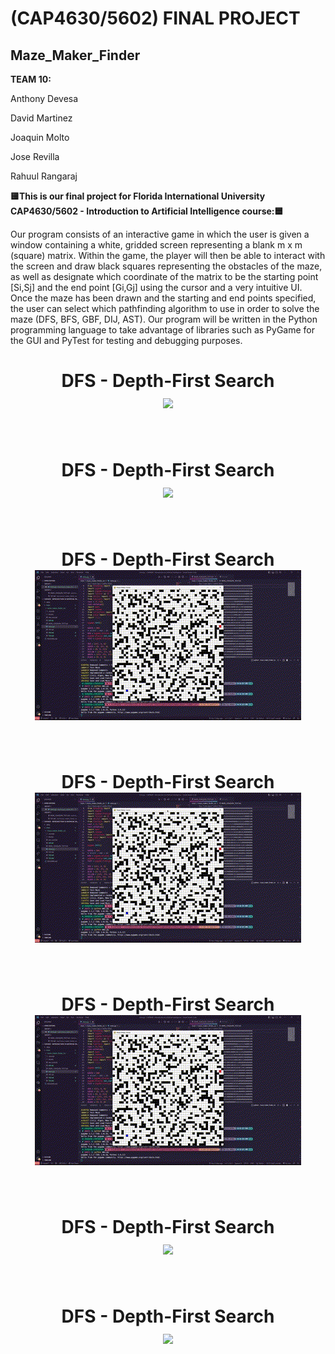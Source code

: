 # (CAP4630/5602) FINAL PROJECT
## Maze_Maker_Finder 

<b>TEAM 10:</b>

Anthony Devesa

David Martinez

Joaquin Molto

Jose Revilla

Rahuul Rangaraj


<b>🟨This is our final project for Florida International University CAP4630/5602 - Introduction to Artificial Intelligence course:🟦</b> 

Our program consists of an interactive game in which the user is given a window containing a white, gridded screen representing a blank m x m (square) matrix. Within the game, the player will then be able to interact with the screen and draw black squares representing the obstacles of the maze, as well as designate which coordinate of the matrix to be the starting point [Si,Sj] and the end point [Gi,Gj] using the cursor and a very intuitive UI. Once the maze has been drawn and the starting and end points specified, the user can select which pathfinding algorithm to use in order to solve the maze (DFS, BFS, GBF, DIJ, AST). Our program will be written in the Python programming language to take advantage of libraries such as PyGame for the GUI and PyTest for testing and debugging purposes.

<h1 align="center">
  <b> DFS - Depth-First Search </b>
  <br/>
  <img src="https://github.com/FIUPanther-JMolto98/Maze_Maker_Finder/blob/master/MMS%20-%20DFS.gif"/>
</h1>
<br/>

<h1 align="center">
  <b> DFS - Depth-First Search </b>
  <br/>
  <img src="https://github.com/FIUPanther-JMolto98/Maze_Maker_Finder/blob/master/MMS%20-%20BFS.gif"/>
</h1>
<br/>

<h1 align="center">
  <b> DFS - Depth-First Search </b>
  <br/>
  <img src="https://github.com/FIUPanther-JMolto98/Maze_Maker_Finder/blob/master/MMS%20-%20GRD_L1.gif"/>
</h1>
<br/>

<h1 align="center">
  <b> DFS - Depth-First Search </b>
  <br/>
  <img src="https://github.com/FIUPanther-JMolto98/Maze_Maker_Finder/blob/master/MMS%20-%20GRD_L2.gif"/>
</h1>
<br/>

<h1 align="center">
  <b> DFS - Depth-First Search </b>
  <br/>
  <img src="https://github.com/FIUPanther-JMolto98/Maze_Maker_Finder/blob/master/MMS%20-%20AST_L1.gif"/>
</h1>
<br/>

<h1 align="center">
  <b> DFS - Depth-First Search </b>
  <br/>
  <img src="https://github.com/FIUPanther-JMolto98/Maze_Maker_Finder/blob/master/MMS%20-%20AST_L2.gif"/>
</h1>
<br/>

<h1 align="center">
  <b> DFS - Depth-First Search </b>
  <br/>
  <img src="https://github.com/FIUPanther-JMolto98/Maze_Maker_Finder/blob/master/MMS%20-%20BI_DFS.gif"/>
</h1>
<br/>
